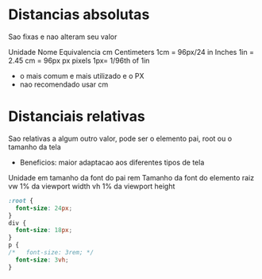 # Distancias absolutas <length>

Sao fixas e nao alteram seu valor

Unidade     Nome            Equivalencia
cm          Centimeters     1cm = 96px/24
in          Inches          1in = 2.45 cm = 96px
px          pixels          1px= 1/96th of 1in

* o mais comum e mais utilizado e o PX
* nao recomendado usar cm

# Distanciais relativas

Sao relativas a algum outro valor, pode ser o elemento pai, root ou o tamanho da tela

* Beneficios: maior adaptacao aos diferentes tipos de tela

Unidade
em              tamanho da font do pai
rem             Tamanho da font do elemento raiz
vw              1% da viewport width
vh              1% da viewport height
```css
:root {
  font-size: 24px;
}
div {
  font-size: 18px;
}
p {
/*   font-size: 3rem; */
  font-size: 3vh;
}
```